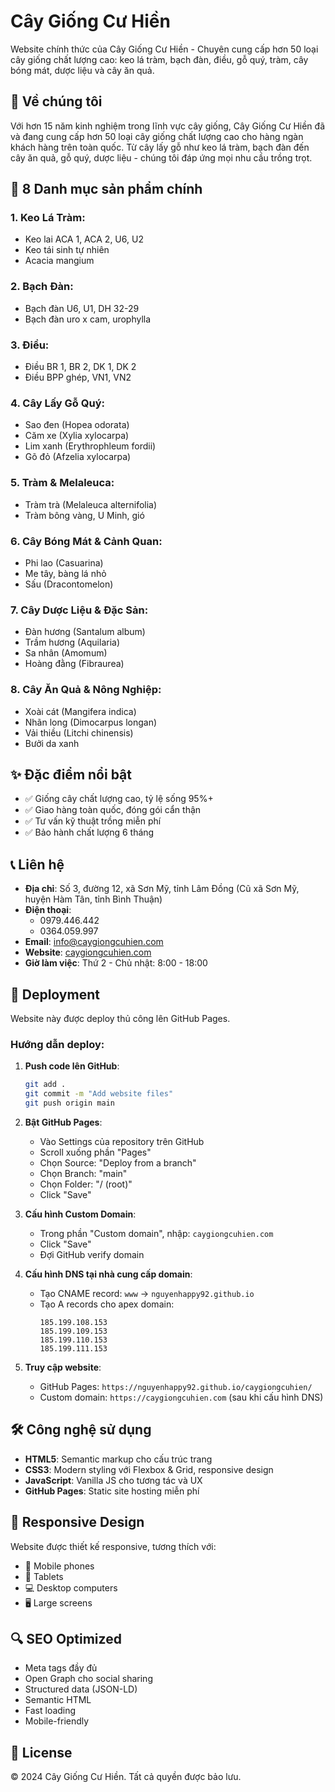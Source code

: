 # Cây Giống Cư Hiền

Website chính thức của Cây Giống Cư Hiền - Chuyên cung cấp hơn 50 loại cây giống chất lượng cao: keo lá tràm, bạch đàn, điều, gỗ quý, tràm, cây bóng mát, dược liệu và cây ăn quả.

## 🌱 Về chúng tôi

Với hơn 15 năm kinh nghiệm trong lĩnh vực cây giống, Cây Giống Cư Hiền đã và đang cung cấp hơn 50 loại cây giống chất lượng cao cho hàng ngàn khách hàng trên toàn quốc. Từ cây lấy gỗ như keo lá tràm, bạch đàn đến cây ăn quả, gỗ quý, dược liệu - chúng tôi đáp ứng mọi nhu cầu trồng trọt.

## 🌿 8 Danh mục sản phẩm chính

### 1. **Keo Lá Tràm**: 
- Keo lai ACA 1, ACA 2, U6, U2
- Keo tái sinh tự nhiên
- Acacia mangium

### 2. **Bạch Đàn**: 
- Bạch đàn U6, U1, DH 32-29
- Bạch đàn uro x cam, urophylla

### 3. **Điều**: 
- Điều BR 1, BR 2, DK 1, DK 2
- Điều BPP ghép, VN1, VN2

### 4. **Cây Lấy Gỗ Quý**:
- Sao đen (Hopea odorata)
- Căm xe (Xylia xylocarpa)  
- Lim xanh (Erythrophleum fordii)
- Gõ đỏ (Afzelia xylocarpa)

### 5. **Tràm & Melaleuca**:
- Tràm trà (Melaleuca alternifolia)
- Tràm bông vàng, U Minh, gió

### 6. **Cây Bóng Mát & Cảnh Quan**:
- Phi lao (Casuarina)
- Me tây, bàng lá nhỏ
- Sấu (Dracontomelon)

### 7. **Cây Dược Liệu & Đặc Sản**:
- Đàn hương (Santalum album)
- Trầm hương (Aquilaria)
- Sa nhân (Amomum)
- Hoàng đằng (Fibraurea)

### 8. **Cây Ăn Quả & Nông Nghiệp**:
- Xoài cát (Mangifera indica)
- Nhãn long (Dimocarpus longan)
- Vải thiều (Litchi chinensis)
- Bưởi da xanh

## ✨ Đặc điểm nổi bật

- ✅ Giống cây chất lượng cao, tỷ lệ sống 95%+
- ✅ Giao hàng toàn quốc, đóng gói cẩn thận
- ✅ Tư vấn kỹ thuật trồng miễn phí
- ✅ Bảo hành chất lượng 6 tháng

## 📞 Liên hệ

- **Địa chỉ**: Số 3, đường 12, xã Sơn Mỹ, tỉnh Lâm Đồng (Cũ xã Sơn Mỹ, huyện Hàm Tân, tỉnh Bình Thuận)
- **Điện thoại**: 
  - 0979.446.442
  - 0364.059.997
- **Email**: info@caygiongcuhien.com
- **Website**: [caygiongcuhien.com](https://caygiongcuhien.com)
- **Giờ làm việc**: Thứ 2 - Chủ nhật: 8:00 - 18:00

## 🚀 Deployment

Website này được deploy thủ công lên GitHub Pages.

### Hướng dẫn deploy:

1. **Push code lên GitHub**:
   ```bash
   git add .
   git commit -m "Add website files"
   git push origin main
   ```

2. **Bật GitHub Pages**:
   - Vào Settings của repository trên GitHub
   - Scroll xuống phần "Pages"
   - Chọn Source: "Deploy from a branch"
   - Chọn Branch: "main"
   - Chọn Folder: "/ (root)"
   - Click "Save"

3. **Cấu hình Custom Domain**:
   - Trong phần "Custom domain", nhập: `caygiongcuhien.com`
   - Click "Save"
   - Đợi GitHub verify domain

4. **Cấu hình DNS tại nhà cung cấp domain**:
   - Tạo CNAME record: `www` → `nguyenhappy92.github.io`
   - Tạo A records cho apex domain:
     ```
     185.199.108.153
     185.199.109.153
     185.199.110.153
     185.199.111.153
     ```

5. **Truy cập website**:
   - GitHub Pages: `https://nguyenhappy92.github.io/caygiongcuhien/`
   - Custom domain: `https://caygiongcuhien.com` (sau khi cấu hình DNS)

## 🛠 Công nghệ sử dụng

- **HTML5**: Semantic markup cho cấu trúc trang
- **CSS3**: Modern styling với Flexbox & Grid, responsive design
- **JavaScript**: Vanilla JS cho tương tác và UX
- **GitHub Pages**: Static site hosting miễn phí

## 📱 Responsive Design

Website được thiết kế responsive, tương thích với:
- 📱 Mobile phones
- 📱 Tablets
- 💻 Desktop computers
- 🖥 Large screens

## 🔍 SEO Optimized

- Meta tags đầy đủ
- Open Graph cho social sharing
- Structured data (JSON-LD)
- Semantic HTML
- Fast loading
- Mobile-friendly

## 📄 License

© 2024 Cây Giống Cư Hiền. Tất cả quyền được bảo lưu.
